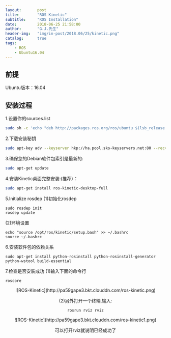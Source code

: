 ```yaml
---
layout:       post
title:        "ROS Kinetic"
subtitle:     "ROS Installation"
date:         2018-06-25 21:58:00
author:       "G.J.先生"
header-img:   "img/in-post/2018.06/25/kinetic.png"
catalog:      true
tags:
    - ROS
    - Ubuntu16.04
---
```


前提
----------
Ubuntu版本：16.04

安装过程
----------
1.设置你的sources.list
```bash
sudo sh -c 'echo "deb http://packages.ros.org/ros/ubuntu $(lsb_release -sc) main" > /etc/apt/sources.list.d/ros-latest.list'
```

2.下载安装秘钥
```bash
sudo apt-key adv --keyserver hkp://ha.pool.sks-keyservers.net:80 --recv-key 421C365BD9FF1F717815A3895523BAEEB01FA116
```

3.确保您的Debian软件包索引是最新的:
```bash
sudo apt-get update
```

4.安装Kinetic桌面完整安装:(推荐）：
```bash
sudo apt-get install ros-kinetic-desktop-full
```

5.Initialize rosdep
(1)初始化rosdep
```
sudo rosdep init
rosdep update
```

(2)环境设置
```
echo "source /opt/ros/kinetic/setup.bash" >> ~/.bashrc
source ~/.bashrc
```

6.安装软件包的依赖关系
```
sudo apt-get install python-rosinstall python-rosinstall-generator python-wstool build-essential
```

7.检查是否安装成功
(1)输入下面的命令行
```
roscore
```

<center>![ROS-Kinetic](http://pa59gape3.bkt.clouddn.com/ros-kinetic.png)

(2)另外打开一个终端,输入:
```
rosrun rviz rviz
```

<center>![ROS-Kinetic](http://pa59gape3.bkt.clouddn.com/ros-kinetic1.png)

可以打开rviz就说明已经成功了


